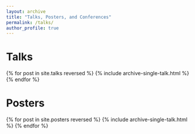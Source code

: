 ```yaml
---
layout: archive
title: "Talks, Posters, and Conferences"
permalink: /talks/
author_profile: true
---
```


# Talks

{% for post in site.talks reversed %}
  {% include archive-single-talk.html %}
{% endfor %}


# Posters

{% for post in site.posters reversed %}
  {% include archive-single-talk.html %}
{% endfor %}
